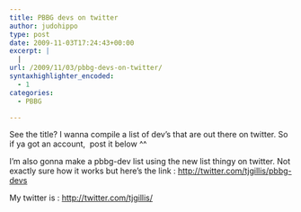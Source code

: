 ```yaml
---
title: PBBG devs on twitter
author: judohippo
type: post
date: 2009-11-03T17:24:43+00:00
excerpt: |
  |
url: /2009/11/03/pbbg-devs-on-twitter/
syntaxhighlighter_encoded:
  - 1
categories:
  - PBBG

---
```

See the title? I wanna compile a list of dev&#8217;s that are out there on twitter. So if ya got an account,  post it below ^^

I&#8217;m also gonna make a pbbg-dev list using the new list thingy on twitter. Not exactly sure how it works but here&#8217;s the link : http://twitter.com/tjgillis/pbbg-devs

My twitter is : http://twitter.com/tjgillis/